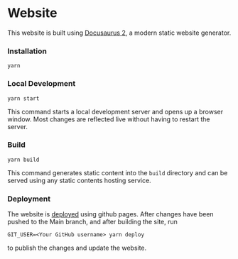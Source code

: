 # Website

This website is built using [Docusaurus 2](https://docusaurus.io/), a modern static website generator.

### Installation

```
yarn
```

### Local Development

```
yarn start
```

This command starts a local development server and opens up a browser window. Most changes are reflected live without having to restart the server.

### Build

```
yarn build
```

This command generates static content into the `build` directory and can be served using any static contents hosting service.

### Deployment

The website is [deployed](https://codify-berkeley-education.github.io/DecalWebsite/) using github pages. After changes have been pushed to the Main branch, and after building the site, run

```
GIT_USER=<Your GitHub username> yarn deploy
```

to publish the changes and update the website.
